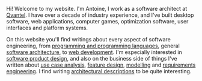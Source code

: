 Hi! Welcome to my website. I'm Antoine, I work as a software architect at
[Qvantel](http://www.qvantel.com). I have over a decade of industry experience, and I've built desktop
software, web applications, computer games, optimization software, user interfaces and platform
systems.

On this website you'll find writings about every aspect of software engineering, from [programming
 and programming languages](/programming), general [software architecture](/architecture), to [web
 development](/webdev). I'm especially interested in [software product design](), and also on the
 business side of things I've written about [use case analysis](), [feature design](), [modelling]()
 and [requirements engineering](). I find writing [architectural descriptions]() to be quite
 interesting.
